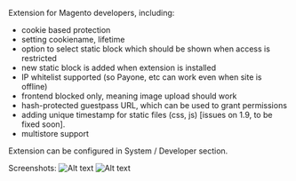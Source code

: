 Extension for Magento developers, including:
- cookie based protection
- setting cookiename, lifetime
- option to select static block which should be shown when access is restricted
- new static block is added when extension is installed
- IP whitelist supported (so Payone, etc can work even when site is offline)
- frontend blocked only, meaning image upload should work
- hash-protected guestpass URL, which can be used to grant permissions
- adding unique timestamp for static files (css, js) [issues on 1.9, to be fixed soon].
- multistore support

Extension can be configured in System / Developer section.

Screenshots:
![Alt text](http://albemuth.pl/ak/2014-01-10_090944.png "Screenshot")
![Alt text](http://albemuth.pl/ak/2014-01-09_153851.png "Screenshot")



